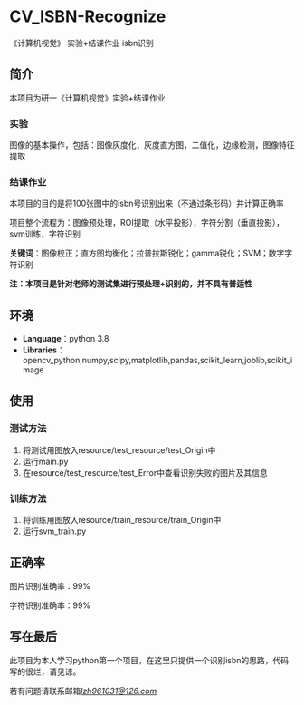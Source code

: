 # CV_ISBN-Recognize

《计算机视觉》 实验+结课作业 isbn识别

## 简介

本项目为研一《计算机视觉》实验+结课作业

### 实验

图像的基本操作，包括：图像灰度化，灰度直方图，二值化，边缘检测，图像特征提取

### 结课作业

本项目的目的是将100张图中的isbn号识别出来（不通过条形码）并计算正确率

项目整个流程为：图像预处理，ROI提取（水平投影），字符分割（垂直投影），svm训练，字符识别

**关键词**：图像校正；直方图均衡化；拉普拉斯锐化；gamma锐化；SVM；数字字符识别

**注：本项目是针对老师的测试集进行预处理+识别的，并不具有普适性**

## 环境

* **Language**：python 3.8
* **Libraries**：opencv_python,numpy,scipy,matplotlib,pandas,scikit_learn,joblib,scikit_image

## 使用

### 测试方法

1. 将测试用图放入resource/test_resource/test_Origin中
2. 运行main.py
3. 在resource/test_resource/test_Error中查看识别失败的图片及其信息

### 训练方法

1. 将训练用图放入resource/train_resource/train_Origin中
2. 运行svm_train.py

## 正确率

图片识别准确率：99%

字符识别准确率：99%

## 写在最后

此项目为本人学习python第一个项目，在这里只提供一个识别isbn的思路，代码写的很烂，请见谅。

若有问题请联系邮箱*lzh961031@126.com*
